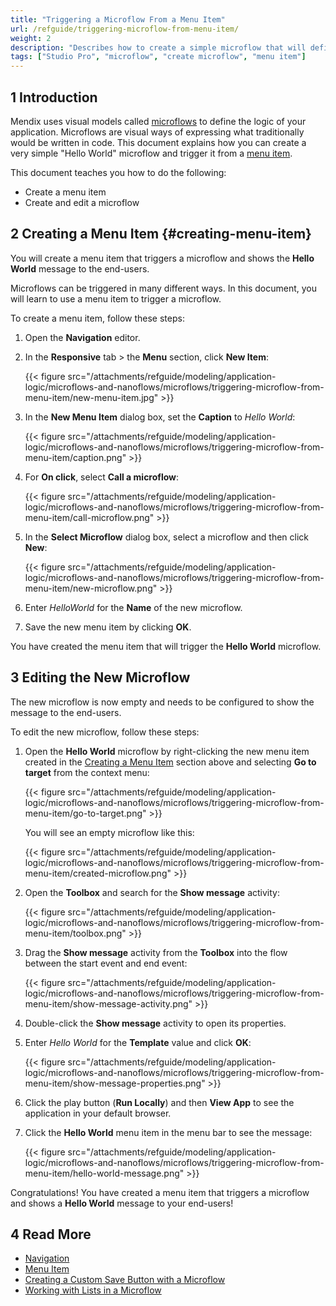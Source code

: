 ```yaml
---
title: "Triggering a Microflow From a Menu Item"
url: /refguide/triggering-microflow-from-menu-item/
weight: 2
description: "Describes how to create a simple microflow that will define the logic of your application."
tags: ["Studio Pro", "microflow", "create microflow", "menu item"]
---
```


## 1 Introduction

Mendix uses visual models called [microflows](/refguide/microflows/) to define the logic of your application. Microflows are visual ways of expressing what traditionally would be written in code. This document explains how you can create a very simple "Hello World" microflow and trigger it from a [menu item](/refguide/menu/#menu-item).

This document teaches you how to do the following:

* Create a menu item
* Create and edit a microflow

## 2 Creating a Menu Item {#creating-menu-item}

You will create a menu item that triggers a microflow and shows the **Hello World** message to the end-users. 

Microflows can be triggered in many different ways. In this document, you will learn to use a menu item to trigger a microflow.

To create a menu item, follow these steps:

1. Open the **Navigation** editor.
2. In the **Responsive** tab > the **Menu** section, click **New Item**:

    {{< figure src="/attachments/refguide/modeling/application-logic/microflows-and-nanoflows/microflows/triggering-microflow-from-menu-item/new-menu-item.jpg" >}}

3. In the **New Menu Item** dialog box, set the **Caption** to *Hello World*:

    {{< figure src="/attachments/refguide/modeling/application-logic/microflows-and-nanoflows/microflows/triggering-microflow-from-menu-item/caption.png" >}}

4. For **On click**, select **Call a microflow**:

    {{< figure src="/attachments/refguide/modeling/application-logic/microflows-and-nanoflows/microflows/triggering-microflow-from-menu-item/call-microflow.png" >}}

5. In the **Select Microflow** dialog box, select a microflow and then click **New**:

    {{< figure src="/attachments/refguide/modeling/application-logic/microflows-and-nanoflows/microflows/triggering-microflow-from-menu-item/new-microflow.png" >}}

6. Enter *HelloWorld* for the **Name** of the new microflow.
7. Save the new menu item by clicking **OK**.

You have created the menu item that will trigger the **Hello World** microflow. 

## 3 Editing the New Microflow

The new microflow is now empty and needs to be configured to show the message to the end-users.

To edit the new microflow, follow these steps:

1. Open the **Hello World** microflow by right-clicking the new menu item created in the [Creating a Menu Item](#creating-menu-item) section above and selecting **Go to target** from the context menu:

    {{< figure src="/attachments/refguide/modeling/application-logic/microflows-and-nanoflows/microflows/triggering-microflow-from-menu-item/go-to-target.png" >}}

    You will see an empty microflow like this:

    {{< figure src="/attachments/refguide/modeling/application-logic/microflows-and-nanoflows/microflows/triggering-microflow-from-menu-item/created-microflow.png" >}}

2. Open the **Toolbox** and search for the **Show message** activity:

    {{< figure src="/attachments/refguide/modeling/application-logic/microflows-and-nanoflows/microflows/triggering-microflow-from-menu-item/toolbox.png" >}}

3. Drag the **Show message** activity from the **Toolbox** into the flow between the start event and end event:

    {{< figure src="/attachments/refguide/modeling/application-logic/microflows-and-nanoflows/microflows/triggering-microflow-from-menu-item/show-message-activity.png" >}}

4. Double-click the **Show message** activity to open its properties.
5. Enter *Hello World* for the **Template** value and click **OK**:

    {{< figure src="/attachments/refguide/modeling/application-logic/microflows-and-nanoflows/microflows/triggering-microflow-from-menu-item/show-message-properties.png" >}}

6. Click the play button (**Run Locally**) and then **View App** to see the application in your default browser.
7. Click the **Hello World** menu item in the menu bar to see the message:

    {{< figure src="/attachments/refguide/modeling/application-logic/microflows-and-nanoflows/microflows/triggering-microflow-from-menu-item/hello-world-message.png" >}}

Congratulations! You have created a menu item that triggers a microflow and shows a **Hello World** message to your end-users! 

## 4 Read More

* [Navigation](/refguide/navigation/)
* [Menu Item](/refguide/menu/#menu-item)
* [Creating a Custom Save Button with a Microflow](/refguide/creating-a-custom-save-button/)
* [Working with Lists in a Microflow](/refguide/working-with-lists-in-a-microflow/)
